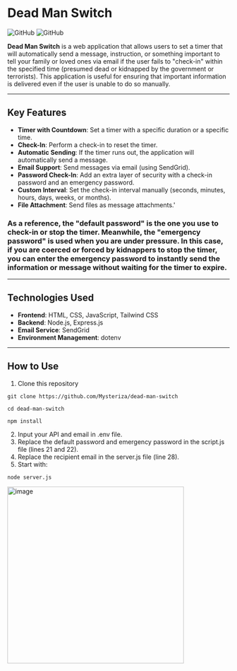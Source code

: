 # Dead Man Switch

![GitHub](https://img.shields.io/badge/license-MIT-blue)  ![GitHub](https://img.shields.io/badge/status-active-brightgreen)

**Dead Man Switch** is a web application that allows users to set a timer that will automatically send a message, instruction, or something important to tell your family or loved ones via email if the user fails to "check-in" within the specified time (presumed dead or kidnapped by the government or terrorists). This application is useful for ensuring that important information is delivered even if the user is unable to do so manually.

---

## Key Features

- **Timer with Countdown**: Set a timer with a specific duration or a specific time.
- **Check-In**: Perform a check-in to reset the timer.
- **Automatic Sending**: If the timer runs out, the application will automatically send a message.
- **Email Support**: Send messages via email (using SendGrid).
- **Password Check-In**: Add an extra layer of security with a check-in password and an emergency password.
- **Custom Interval**: Set the check-in interval manually (seconds, minutes, hours, days, weeks, or months).
- **File Attachment**: Send files as message attachments.'
### As a reference, the "default password" is the one you use to check-in or stop the timer. Meanwhile, the "emergency password" is used when you are under pressure. In this case, if you are coerced or forced by kidnappers to stop the timer, you can enter the emergency password to instantly send the information or message without waiting for the timer to expire.

---

## Technologies Used

- **Frontend**: HTML, CSS, JavaScript, Tailwind CSS
- **Backend**: Node.js, Express.js
- **Email Service**: SendGrid
- **Environment Management**: dotenv

---

## How to Use
1. Clone this repository
```
git clone https://github.com/Mysteriza/dead-man-switch
```
```
cd dead-man-switch
```
```
npm install
```
2. Input your API and email in .env file.
3. Replace the default password and emergency password in the script.js file (lines 21 and 22).
4. Replace the recipient email in the server.js file (line 28).
5. Start with:
```
node server.js
```
<img src="https://github.com/user-attachments/assets/33c38555-1964-4a2d-bc13-792f407d9000" alt="image" width="400" />


